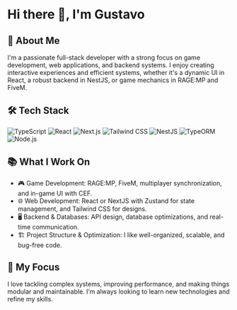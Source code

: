 # Hi there 👋, I'm Gustavo

## 🚀 About Me

I'm a passionate full-stack developer with a strong focus on game development, web applications, and backend systems. I enjoy creating interactive experiences and efficient systems, whether it's a dynamic UI in React, a robust backend in NestJS, or game mechanics in RAGE:MP and FiveM.

## 🛠️ Tech Stack

![TypeScript](https://img.shields.io/badge/TypeScript-3178C6?style=for-the-badge&logo=typescript&logoColor=white)
![React](https://img.shields.io/badge/React-61DAFB?style=for-the-badge&logo=react&logoColor=white)
![Next.js](https://img.shields.io/badge/Next.js-000000?style=for-the-badge&logo=next.js&logoColor=white)
![Tailwind CSS](https://img.shields.io/badge/Tailwind%20CSS-06B6D4?style=for-the-badge&logo=tailwindcss&logoColor=white)
![NestJS](https://img.shields.io/badge/NestJS-E0234E?style=for-the-badge&logo=nestjs&logoColor=white)
![TypeORM](https://img.shields.io/badge/TypeORM-FF5864?style=for-the-badge&logo=typeorm&logoColor=white)
![Node.js](https://img.shields.io/badge/Node.js-339933?style=for-the-badge&logo=node.js&logoColor=white)

## 📚 What I Work On

- 🎮 Game Development: RAGE:MP, FiveM, multiplayer synchronization, and in-game UI with CEF.
- 🌐 Web Development: React or NextJS with Zustand for state management, and Tailwind CSS for designs.
- 🖥️ Backend & Databases: API design, database optimizations, and real-time communication.
- 🏗️ Project Structure & Optimization: I like well-organized, scalable, and bug-free code.

## 🎯 My Focus

I love tackling complex systems, improving performance, and making things modular and maintainable. I’m always looking to learn new technologies and refine my skills.
